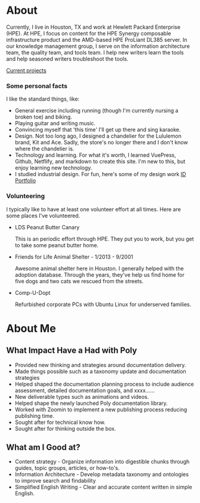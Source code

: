 # About

Currently, I live in Houston, TX and work at Hewlett Packard Enterprise (HPE). At HPE, I focus on content for the HPE Synergy composable infrastructure product and the AMD-based HPE ProLiant DL385 server. In our knowledge management group, I serve on the information architecture team, the quality team, and tools team. I help new writers learn the tools and help seasoned writers troubleshoot the tools.

[Current projects](projects.html)

### Some personal facts

I like the standard things, like:

- General exercise including running (though I'm currently nursing a broken toe) and biking.
- Playing guitar and writing music.
- Convincing myself that 'this time' I'll get up there and sing karaoke.
- Design. Not too long ago, I designed a chandelier for the Lululemon brand, Kit and Ace. Sadly, the store's no longer there and I don't know where the chandelier is.
- Technology and learning. For what it's worth, I learned VuePress, Github, Netflify, and markdown to create this site. I'm new to this, but enjoy learning new technology.
- I studied industrial design. For fun, here's some of my design work [ID Portfolio](https://www.behance.net/chriskpeterson)

### Volunteering

I typically like to have at least one volunteer effort at all times. Here are some places I've volunteered.

- LDS Peanut Butter Canary

  This is an periodic effort through HPE. They put you to work, but you get to take some peanut butter home.

- Friends for Life Animal Shelter - 1/2013 - 9/2001

  Awesome animal shelter here in Houston. I generally helped with the adoption database. Through the years, they've help us find home for five dogs and two cats we rescued from the streets.

- Comp-U-Dopt

  Refurbished corporate PCs with Ubuntu Linux for underserved families.

# About Me

## What Impact Have a Had with Poly

- Provided new thinking and strategies around documentation delivery.
- Made things possible such as a taxonomy update and documentation strategies
- Helped shaped the documentation planning process to include audience assessment, detailed documentation goals, and xxxx......
- New deliverable types such as animations and videos.
- Helped shape the newly launched Poly documentation library.
- Worked with Zoomin to implement a new publishing process reducing publishing time.
- Sought after for technical know how.
- Sought after for thinking outside the box.

## What am I Good at?

- Content strategy - Organize information into digestible chunks through guides, topic groups, articles, or how-to's.
- Information Architecture - Develop metadata taxonomy and ontologies to improve search and findability
- Simplified English Writing - Clear and accurate content written in simple English.
